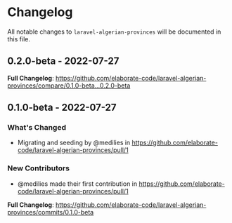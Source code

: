 # Changelog

All notable changes to `laravel-algerian-provinces` will be documented in this file.

## 0.2.0-beta - 2022-07-27

**Full Changelog**: https://github.com/elaborate-code/laravel-algerian-provinces/compare/0.1.0-beta...0.2.0-beta

## 0.1.0-beta - 2022-07-27

### What's Changed

- Migrating and seeding by @medilies in https://github.com/elaborate-code/laravel-algerian-provinces/pull/1

### New Contributors

- @medilies made their first contribution in https://github.com/elaborate-code/laravel-algerian-provinces/pull/1

**Full Changelog**: https://github.com/elaborate-code/laravel-algerian-provinces/commits/0.1.0-beta
